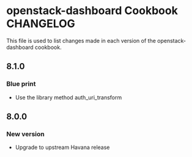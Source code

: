 openstack-dashboard Cookbook CHANGELOG
==============================
This file is used to list changes made in each version of the openstack-dashboard cookbook.

## 8.1.0
### Blue print
* Use the library method auth_uri_transform

## 8.0.0
### New version
* Upgrade to upstream Havana release
